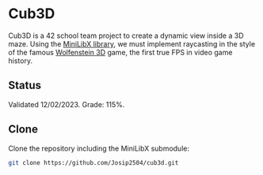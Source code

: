 # Cub3D

Cub3D is a 42 school team project to create a dynamic view inside a 3D maze. Using the [MiniLibX library](https://github.com/42Paris/minilibx-linux), we must implement raycasting in the style of the famous [Wolfenstein 3D](https://en.wikipedia.org/wiki/Wolfenstein_3D) game, the first true FPS in video game history.

## Status

Validated 12/02/2023. Grade: 115%.

## Clone

Clone the repository including the MiniLibX submodule:

```sh
git clone https://github.com/Josip2504/cub3d.git
